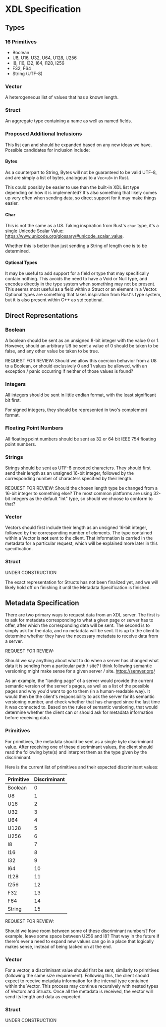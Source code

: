 # XDL Specification

## Types

### 16 Primitives

- Boolean
- U8, U16, U32, U64, U128, U256
- I8, I16, I32, I64, I128, I256
- F32, F64
- String (UTF-8)

### Vector

A heterogeneous list of values that has a known length.

### Struct

An aggregate type containing a name as well as named fields.

### Proposed Additional Inclusions

This list can and should be expanded based on any new ideas we have. Possible
candidates for inclusion include:

#### Bytes

As a counterpart to String, Bytes will not be guaranteed to be valid UTF-8, and
are simply a list of bytes, analogous to a `Vec<u8>` in Rust.

This could possibly be easier to use than the built-in XDL list type depending
on how it is implemented? It's also something that likely comes up very often
when sending data, so direct support for it may make things easier.

#### Char

This is not the same as a U8. Taking inspiration from Rust's `char` type, it's a
single Unicode Scalar Value:
<https://www.unicode.org/glossary/#unicode_scalar_value>.

Whether this is better than just sending a String of length one is to be
determined.

#### Optional Types

It may be useful to add support for a field or type that may specifically
contain nothing. This avoids the need to have a Void or Null type, and encodes
directly in the type system when something may not be present. This seems most
useful as a field within a Struct or an element in a Vector. Optional types are
something that takes inspiration from Rust's type system, but it is also present
within C++ as std::optional.

## Direct Representations

### Boolean

A boolean should be sent as an unsigned 8-bit integer with the value 0 or 1.
However, should an arbitrary U8 be sent a value of 0 should be taken to be
false, and any other value be taken to be true.

REQUEST FOR REVIEW: Should we allow this coercion behavior from a U8 to a
Boolean, or should exclusively 0 and 1 values be allowed, with an exception /
panic occurring if neither of those values is found?

### Integers

All integers should be sent in little endian format, with the least significant
bit first.

For signed integers, they should be represented in two's complement format.

### Floating Point Numbers

All floating point numbers should be sent as 32 or 64 bit IEEE 754 floating
point numbers.

### Strings

Strings should be sent as UTF-8 encoded characters. They should first send their
length as an unsigned 16-bit integer, followed by the corresponding number of
characters specified by their length.

REQUEST FOR REVIEW: Should the chosen length type be changed from a 16-bit
integer to something else? The most common platforms are using 32-bit integers
as the default "int" type, so should we choose to conform to that?

### Vector

Vectors should first include their length as an unsigned 16-bit integer,
followed by the corresponding number of elements. The type contained within a
Vector is **not** sent to the client. That information is carried in the
metadata for a particular request, which will be explained more later in this
specification.

### Struct

UNDER CONSTRUCTION

The exact representation for Structs has not been finalized yet, and we will
likely hold off on finishing it until the Metadata Specification is finished.

## Metadata Specification

There are two primary ways to request data from an XDL server. The first is to
ask for metadata corresponding to what a given page or server has to offer,
after which the corresponding data will be sent. The second is to simply ask for
the data, and no metadata will be sent. It is up to the client to determine
whether they have the necessary metadata to receive data from a server.

REQUEST FOR REVIEW:

Should we say anything about what to do when a server has changed what data it
is sending from a particular path / site? I think following semantic versioning
might make sense for a given server / site. <https://semver.org/>

As an example, the "landing page" of a server would provide the current semantic
version of the server's pages, as well as a list of the possible pages and why
you'd want to go to them (in a human-readable way). It would then be the
client's responsibility to ask the server for its semantic versioning number,
and check whether that has changed since the last time it was connected to.
Based on the rules of semantic versioning, that would determine whether the
client can or should ask for metadata information before receiving data.

### Primitives

For primitives, the metadata should be sent as a single byte discriminant value.
After receiving one of these discriminant values, the client should read the
following byte(s) and interpret them as the type given by the discriminant.

Here is the current list of primitives and their expected discriminant values:

| Primitive | Discriminant |
| --------- | ------------ |
| Boolean   | 0            |
| U8        | 1            |
| U16       | 2            |
| U32       | 3            |
| U64       | 4            |
| U128      | 5            |
| U256      | 6            |
| I8        | 7            |
| I16       | 8            |
| I32       | 9            |
| I64       | 10           |
| I128      | 11           |
| I256      | 12           |
| F32       | 13           |
| F64       | 14           |
| String    | 15           |

REQUEST FOR REVIEW:

Should we leave room between some of these discriminant numbers? For example,
leave some space between U256 and I8? That way in the future if there's ever a
need to expand new values can go in a place that logically makes sense, instead
of being tacked on at the end.

### Vector

For a vector, a discriminant value should first be sent, similarly to primitives
(following the same size requirement). Following this, the client should expect
to receive metadata information for the internal type contained within the
Vector. This process may continue recursively with nested types of Vectors and
Structs. Once all the metadata is received, the vector will send its length and
data as expected.

### Struct

UNDER CONSTRUCTION

